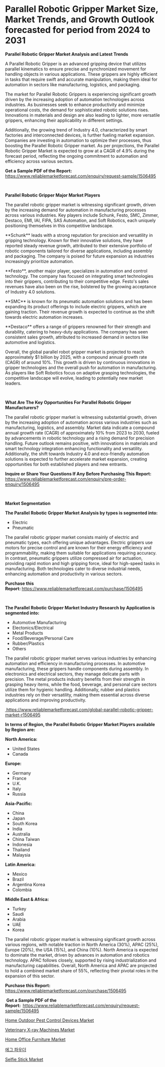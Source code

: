 <p><h1>Parallel Robotic Gripper Market Size, Market Trends, and Growth Outlook forecasted for period from 2024 to 2031</h1></p><p><strong>Parallel Robotic Gripper Market Analysis and Latest Trends</strong></p>
<p><p>A Parallel Robotic Gripper is an advanced gripping device that utilizes parallel kinematics to ensure precise and synchronized movement for handling objects in various applications. These grippers are highly efficient in tasks that require swift and accurate manipulation, making them ideal for automation in sectors like manufacturing, logistics, and packaging. </p><p>The market for Parallel Robotic Grippers is experiencing significant growth driven by the increasing adoption of automation technologies across industries. As businesses seek to enhance productivity and minimize operational costs, the demand for sophisticated robotic solutions rises. Innovations in materials and design are also leading to lighter, more versatile grippers, enhancing their applicability in different settings. </p><p>Additionally, the growing trend of Industry 4.0, characterized by smart factories and interconnected devices, is further fueling market expansion. Companies are investing in automation to optimize their processes, thus boosting the Parallel Robotic Gripper market. As per projections, the Parallel Robotic Gripper Market is expected to grow at a CAGR of 4.9% during the forecast period, reflecting the ongoing commitment to automation and efficiency across various sectors.</p></p>
<p><strong>Get a Sample PDF of the Report:&nbsp;</strong> <a href="https://www.reliablemarketforecast.com/enquiry/request-sample/1506495">https://www.reliablemarketforecast.com/enquiry/request-sample/1506495</a></p>
<p>&nbsp;</p>
<p><strong>Parallel Robotic Gripper Major Market Players</strong></p>
<p><p>The parallel robotic gripper market is witnessing significant growth, driven by the increasing demand for automation in manufacturing processes across various industries. Key players include Schunk, Festo, SMC, Zimmer, Destaco, EMI, IAI, FIPA, SAS Automation, and Soft Robotics, each uniquely positioning themselves in this competitive landscape.</p><p>**Schunk** leads with a strong reputation for precision and versatility in gripping technology. Known for their innovative solutions, they have reported steady revenue growth, attributed to their extensive portfolio of robotic components tailored for diverse applications, including assembly and packaging. The company is poised for future expansion as industries increasingly prioritize automation.</p><p>**Festo**, another major player, specializes in automation and control technology. The company has focused on integrating smart technologies into their grippers, contributing to their competitive edge. Festo's sales revenues have also been on the rise, bolstered by the growing acceptance of Industry 4.0 solutions.</p><p>**SMC** is known for its pneumatic automation solutions and has been expanding its product offerings to include electric grippers, which are gaining traction. Their revenue growth is expected to continue as the shift towards electric automation increases.</p><p>**Destaco** offers a range of grippers renowned for their strength and durability, catering to heavy-duty applications. The company has seen consistent sales growth, attributed to increased demand in sectors like automotive and logistics.</p><p>Overall, the global parallel robot gripper market is projected to reach approximately $1 billion by 2025, with a compound annual growth rate (CAGR) of around 10%. This growth is driven by continuous innovations in gripper technologies and the overall push for automation in manufacturing. As players like Soft Robotics focus on adaptive grasping technologies, the competitive landscape will evolve, leading to potentially new market leaders.</p></p>
<p>&nbsp;</p>
<p><strong>What Are The Key Opportunities For Parallel Robotic Gripper Manufacturers?</strong></p>
<p><p>The parallel robotic gripper market is witnessing substantial growth, driven by the increasing adoption of automation across various industries such as manufacturing, logistics, and assembly. Market data indicate a compound annual growth rate (CAGR) of approximately 10% from 2023 to 2030, fueled by advancements in robotic technology and a rising demand for precision handling. Future outlook remains positive, with innovations in materials and smart technology integration enhancing functionality and versatility. Additionally, the shift towards Industry 4.0 and eco-friendly automation solutions is expected to further accelerate market expansion, creating opportunities for both established players and new entrants.</p></p>
<p><strong>Inquire or Share Your Questions If Any Before Purchasing This Report:</strong> <a href="https://www.reliablemarketforecast.com/enquiry/pre-order-enquiry/1506495">https://www.reliablemarketforecast.com/enquiry/pre-order-enquiry/1506495</a></p>
<p>&nbsp;</p>
<p><strong>Market Segmentation</strong></p>
<p><strong>The Parallel Robotic Gripper Market Analysis by types is segmented into:</strong></p>
<p><ul><li>Electric</li><li>Pneumatic</li></ul></p>
<p><p>The parallel robotic gripper market consists mainly of electric and pneumatic types, each offering unique advantages. Electric grippers use motors for precise control and are known for their energy efficiency and programmability, making them suitable for applications requiring accuracy. In contrast, pneumatic grippers utilize compressed air for actuation, providing rapid motion and high gripping force, ideal for high-speed tasks in manufacturing. Both technologies cater to diverse industrial needs, enhancing automation and productivity in various sectors.</p></p>
<p><strong>Purchase this Report:&nbsp;</strong><a href="https://www.reliablemarketforecast.com/purchase/1506495">https://www.reliablemarketforecast.com/purchase/1506495</a></p>
<p>&nbsp;</p>
<p><strong>The Parallel Robotic Gripper Market Industry Research by Application is segmented into:</strong></p>
<p><ul><li>Automotive Manufacturing</li><li>Electonics/Electrical</li><li>Metal Products</li><li>Food/Beverage/Personal Care</li><li>Rubber/Plastics</li><li>Others</li></ul></p>
<p><p>The parallel robotic gripper market serves various industries by enhancing automation and efficiency in manufacturing processes. In automotive manufacturing, these grippers handle components during assembly. In electronics and electrical sectors, they manage delicate parts with precision. The metal products industry benefits from their strength in grasping heavy items, while the food, beverage, and personal care sectors utilize them for hygienic handling. Additionally, rubber and plastics industries rely on their versatility, making them essential across diverse applications and improving productivity.</p></p>
<p><a href="https://www.reliablemarketforecast.com/global-parallel-robotic-gripper-market-r1506495">&nbsp;https://www.reliablemarketforecast.com/global-parallel-robotic-gripper-market-r1506495</a></p>
<p><strong>In terms of Region, the Parallel Robotic Gripper Market Players available by Region are:</strong></p>
<p>
    <p> <strong> North America: </strong>
        <ul>
            <li>United States</li>
            <li>Canada</li>
        </ul>
        </p> 
    <p> <strong> Europe: </strong>
        <ul>
            <li>Germany</li>
            <li>France</li>
            <li>U.K.</li>
            <li>Italy</li>
            <li>Russia</li>
        </ul>
        </p> 
    <p> <strong> Asia-Pacific: </strong>
        <ul>
            <li>China</li>
            <li>Japan</li>
            <li>South Korea</li>
            <li>India</li>
            <li>Australia</li>
            <li>China Taiwan</li>
            <li>Indonesia</li>
            <li>Thailand</li>
            <li>Malaysia</li>
        </ul>
        </p> 
    <p> <strong> Latin America: </strong>
        <ul>
            <li>Mexico</li>
            <li>Brazil</li>
            <li>Argentina Korea</li>
            <li>Colombia</li>
        </ul>
        </p> 
    <p> <strong> Middle East & Africa: </strong>
        <ul>
            <li>Turkey</li>
            <li>Saudi</li>
            <li>Arabia</li>
            <li>UAE</li>
            <li>Korea</li>
        </ul>
    </p>
    </p>
<p><p>The parallel robotic gripper market is witnessing significant growth across various regions, with notable traction in North America (30%), APAC (25%), Europe (20%), the USA (15%), and China (10%). North America is expected to dominate the market, driven by advances in automation and robotics technology. APAC follows closely, supported by rising industrialization and manufacturing capabilities. Overall, North America and APAC are projected to hold a combined market share of 55%, reflecting their pivotal roles in the expansion of this sector.</p></p>
<p><strong>Purchase this Report: </strong><a href="https://www.reliablemarketforecast.com/purchase/1506495">https://www.reliablemarketforecast.com/purchase/1506495</a></p>
<p>&nbsp;<strong>Get a Sample PDF of the Report:&nbsp;&nbsp;</strong><a href="https://www.reliablemarketforecast.com/enquiry/request-sample/1506495">https://www.reliablemarketforecast.com/enquiry/request-sample/1506495</a></p>
<p><strong></strong></p>
<p><p><a href="https://www.linkedin.com/pulse/home-outdoor-pest-control-devices-market-overview-regional-3eebf?trackingId=cCeWKFBNRQyS2VPhhHiQOA%3D%3D">Home Outdoor Pest Control Devices Market</a></p><p><a href="https://medium.com/@anilabrahimi1980/global-veterinary-x-ray-machines-market-exploring-market-share-market-trends-and-future-growth-ca662cb7a658">Veterinary X-ray Machines Market</a></p><p><a href="https://www.linkedin.com/pulse/home-office-furniture-industry-analysis-report-its-market-u3yie?trackingId=c%2BF%2FvuQTQgWzdch7tUxIbw%3D%3D">Home Office Furniture Market</a></p><p><a href="https://github.com/laholand/Market-Research-Report-List-6/blob/main/170955514880.md">에그 파우더</a></p><p><a href="https://issuu.com/reportprime-2/docs/selfie-stick-market-size-2030.pptx_0fc271f866ae44">Selfie Stick Market</a></p></p>